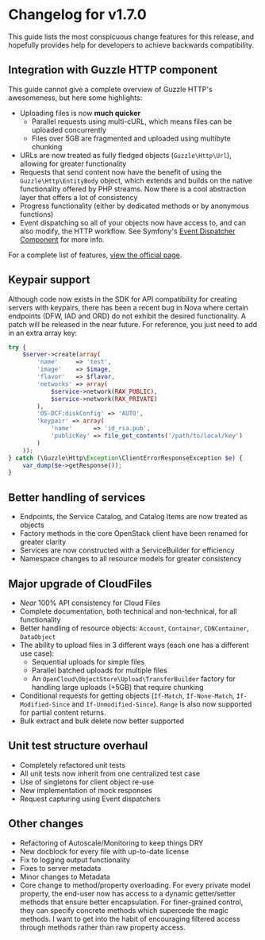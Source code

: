 # Changelog for v1.7.0

This guide lists the most conspicuous change features for this release, and hopefully provides help for developers to 
achieve backwards compatibility.

## Integration with Guzzle HTTP component

This guide cannot give a complete overview of Guzzle HTTP's awesomeness, but here some highlights:

 - Uploading files is now __much quicker__
   - Parallel requests using multi-cURL, which means files can be uploaded concurrently
   - Files over 5GB are fragmented and uploaded using multibyte chunking
 - URLs are now treated as fully fledged objects (`Guzzle\Http\Url`), allowing for greater functionality
 - Requests that send content now have the benefit of using the `Guzzle\Http\EntityBody` object, which extends and builds on the
 native functionality offered by PHP streams. Now there is a cool abstraction layer that offers a lot of consistency
 - Progress functionality (either by dedicated methods or by anonymous functions)
 - Event dispatching so all of your objects now have access to, and can also modify, the HTTP workflow. See Symfony's [Event Dispatcher Component](http://symfony.com/doc/current/components/event_dispatcher/introduction.html) for more info.

For a complete list of features, [view the official page](http://guzzlephp.org).

## Keypair support

Although code now exists in the SDK for API compatibility for creating servers with keypairs, there has been
a recent bug in Nova where certain endpoints (DFW, IAD and ORD) do not exhibit the desired functionality. A patch will
be released in the near future. For reference, you just need to add in an extra array key:

```php
try {
    $server->create(array(
        'name'     => 'test',
        'image'    => $image,
        'flavor'   => $flavor,
        'networks' => array(
            $service->network(RAX_PUBLIC),
            $service->network(RAX_PRIVATE)
        ),
        'OS-DCF:diskConfig' => 'AUTO',
        'keypair' => array(
            'name'      => 'id_rsa.pub',
            'publicKey' => file_get_contents('/path/to/local/key')
        )
    ));
} catch (\Guzzle\Http\Exception\ClientErrorResponseException $e) {
    var_dump($e->getResponse());
}
```

## Better handling of services

 - Endpoints, the Service Catalog, and Catalog Items are now treated as objects
 - Factory methods in the core OpenStack client have been renamed for greater clarity
 - Services are now constructed with a ServiceBuilder for efficiency
 - Namespace changes to all resource models for greater consistency

## Major upgrade of CloudFiles

 - _Near_ 100% API consistency for Cloud Files
 - Complete documentation, both technical and non-technical, for all functionality
 - Better handling of resource objects: `Account`, `Container`, `CDNContainer`, `DataObject`
 - The ability to upload files in 3 different ways (each one has a different use case):
   - Sequential uploads for simple files
   - Parallel batched uploads for multiple files
   - An `OpenCloud\ObjectStore\Upload\TransferBuilder` factory for handling large uploads (+5GB) that require chunking
 - Conditional requests for getting objects (`If-Match`, `If-None-Match`, `If-Modified-Since` and `If-Unmodified-Since`).
  `Range` is also now supported for partial content returns.
 - Bulk extract and bulk delete now better supported

## Unit test structure overhaul

 - Completely refactored unit tests
  - All unit tests now inherit from one centralized test case
  - Use of singletons for client object re-use
  - New implementation of mock responses
  - Request capturing using Event dispatchers

## Other changes

 - Refactoring of Autoscale/Monitoring to keep things DRY
 - New docblock for every file with up-to-date license
 - Fix to logging output functionality
 - Fixes to server metadata
 - Minor changes to Metadata
 - Core change to method/property overloading. For every private model property, the end-user now has access to a
 dynamic getter/setter methods that ensure better encapsulation. For finer-grained control, they can specify concrete
 methods which supercede the magic methods. I want to get into the habit of encouraging filtered access through methods
 rather than raw property access.

